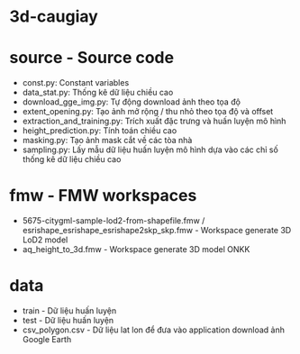 # 3d-caugiay
# source - Source code
  * const.py: Constant variables
  * data_stat.py: Thống kê dữ liệu chiều cao
  * download_gge_img.py: Tự động download ảnh theo tọa độ 
  * extent_opening.py: Tạo ảnh mở rộng / thu nhỏ theo tọa độ và offset
  * extraction_and_training.py: Trích xuất đặc trưng và huấn luyện mô hình
  * height_prediction.py: Tính toán chiều cao
  * masking.py: Tạo ảnh mask cắt về các tòa nhà
  * sampling.py: Lấy mẫu dữ liệu huấn luyện mô hình dựa vào các chỉ số thống kê dữ liệu chiều cao
# fmw - FMW workspaces
  * 5675-citygml-sample-lod2-from-shapefile.fmw / esrishape_esrishape_esrishape2skp_skp.fmw - Workspace generate 3D LoD2 model
  * aq_height_to_3d.fmw - Workspace generate 3D model ONKK
# data 
  * train - Dữ liệu huấn luyện
  * test - Dữ liệu huấn luyện
  * csv_polygon.csv - Dữ liệu lat lon để đưa vào application download ảnh Google Earth

